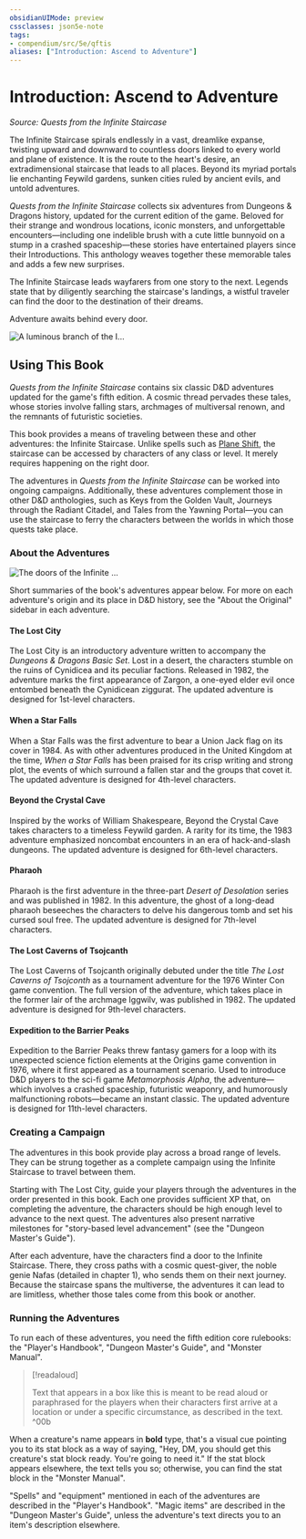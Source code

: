 ```yaml
---
obsidianUIMode: preview
cssclasses: json5e-note
tags:
- compendium/src/5e/qftis
aliases: ["Introduction: Ascend to Adventure"]
---
```

# Introduction: Ascend to Adventure
*Source: Quests from the Infinite Staircase* 

The Infinite Staircase spirals endlessly in a vast, dreamlike expanse, twisting upward and downward to countless doors linked to every world and plane of existence. It is the route to the heart's desire, an extradimensional staircase that leads to all places. Beyond its myriad portals lie enchanting Feywild gardens, sunken cities ruled by ancient evils, and untold adventures.

*Quests from the Infinite Staircase* collects six adventures from Dungeons & Dragons history, updated for the current edition of the game. Beloved for their strange and wondrous locations, iconic monsters, and unforgettable encounters—including one indelible brush with a cute little bunnyoid on a stump in a crashed spaceship—these stories have entertained players since their Introductions. This anthology weaves together these memorable tales and adds a few new surprises.

The Infinite Staircase leads wayfarers from one story to the next. Legends state that by diligently searching the staircase's landings, a wistful traveler can find the door to the destination of their dreams.

Adventure awaits behind every door.

![A luminous branch of the I...](https://raw.githubusercontent.com/5etools-mirror-3/5etools-img/main/adventure/QftIS/000-00-001.golden-sphinx-door.webp#center "A luminous branch of the Infinite Staircase ascends to a celestial door guarded by a vigilant sphinx")

## Using This Book

*Quests from the Infinite Staircase* contains six classic D&D adventures updated for the game's fifth edition. A cosmic thread pervades these tales, whose stories involve falling stars, archmages of multiversal renown, and the remnants of futuristic societies.

This book provides a means of traveling between these and other adventures: the Infinite Staircase. Unlike spells such as [Plane Shift](Mechanics/spells/plane-shift.md), the staircase can be accessed by characters of any class or level. It merely requires happening on the right door.

The adventures in *Quests from the Infinite Staircase* can be worked into ongoing campaigns. Additionally, these adventures complement those in other D&D anthologies, such as Keys from the Golden Vault, Journeys through the Radiant Citadel, and Tales from the Yawning Portal—you can use the staircase to ferry the characters between the worlds in which those quests take place.

### About the Adventures

![The doors of the Infinite ...](https://raw.githubusercontent.com/5etools-mirror-3/5etools-img/main/adventure/QftIS/001-00-003.infinite-staircase.webp#center "The doors of the Infinite Staircase lead to every plane and every world, each wildly different from the last")

Short summaries of the book's adventures appear below. For more on each adventure's origin and its place in D&D history, see the "About the Original" sidebar in each adventure.

#### The Lost City

The Lost City is an introductory adventure written to accompany the *Dungeons & Dragons Basic Set*. Lost in a desert, the characters stumble on the ruins of Cynidicea and its peculiar factions. Released in 1982, the adventure marks the first appearance of Zargon, a one-eyed elder evil once entombed beneath the Cynidicean ziggurat. The updated adventure is designed for 1st-level characters.

#### When a Star Falls

When a Star Falls was the first adventure to bear a Union Jack flag on its cover in 1984. As with other adventures produced in the United Kingdom at the time, *When a Star Falls* has been praised for its crisp writing and strong plot, the events of which surround a fallen star and the groups that covet it. The updated adventure is designed for 4th-level characters.

#### Beyond the Crystal Cave

Inspired by the works of William Shakespeare, Beyond the Crystal Cave takes characters to a timeless Feywild garden. A rarity for its time, the 1983 adventure emphasized noncombat encounters in an era of hack-and-slash dungeons. The updated adventure is designed for 6th-level characters.

#### Pharaoh

Pharaoh is the first adventure in the three-part *Desert of Desolation* series and was published in 1982. In this adventure, the ghost of a long-dead pharaoh beseeches the characters to delve his dangerous tomb and set his cursed soul free. The updated adventure is designed for 7th-level characters.

#### The Lost Caverns of Tsojcanth

The Lost Caverns of Tsojcanth originally debuted under the title *The Lost Caverns of Tsojconth* as a tournament adventure for the 1976 Winter Con game convention. The full version of the adventure, which takes place in the former lair of the archmage Iggwilv, was published in 1982. The updated adventure is designed for 9th-level characters.

#### Expedition to the Barrier Peaks

Expedition to the Barrier Peaks threw fantasy gamers for a loop with its unexpected science fiction elements at the Origins game convention in 1976, where it first appeared as a tournament scenario. Used to introduce D&D players to the sci-fi game *Metamorphosis Alpha*, the adventure—which involves a crashed spaceship, futuristic weaponry, and humorously malfunctioning robots—became an instant classic. The updated adventure is designed for 11th-level characters.

### Creating a Campaign

The adventures in this book provide play across a broad range of levels. They can be strung together as a complete campaign using the Infinite Staircase to travel between them.

Starting with The Lost City, guide your players through the adventures in the order presented in this book. Each one provides sufficient XP that, on completing the adventure, the characters should be high enough level to advance to the next quest. The adventures also present narrative milestones for "story-based level advancement" (see the "Dungeon Master's Guide").

After each adventure, have the characters find a door to the Infinite Staircase. There, they cross paths with a cosmic quest-giver, the noble genie Nafas (detailed in chapter 1), who sends them on their next journey. Because the staircase spans the multiverse, the adventures it can lead to are limitless, whether those tales come from this book or another.

### Running the Adventures

To run each of these adventures, you need the fifth edition core rulebooks: the "Player's Handbook", "Dungeon Master's Guide", and "Monster Manual".

> [!readaloud] 
> 
> Text that appears in a box like this is meant to be read aloud or paraphrased for the players when their characters first arrive at a location or under a specific circumstance, as described in the text.
^00b

When a creature's name appears in **bold** type, that's a visual cue pointing you to its stat block as a way of saying, "Hey, DM, you should get this creature's stat block ready. You're going to need it." If the stat block appears elsewhere, the text tells you so; otherwise, you can find the stat block in the "Monster Manual".

"Spells" and "equipment" mentioned in each of the adventures are described in the "Player's Handbook". "Magic items" are described in the "Dungeon Master's Guide", unless the adventure's text directs you to an item's description elsewhere.
